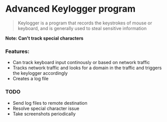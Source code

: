# Advanced Keylogger program

> Keylogger is a program that records the keystrokes of mouse or keyboard, and is generally used to steal sensitive information

**Note: Can't track special characters**

### Features:
- Can track keyboard input continously or based on network traffic 
- Tracks network traffic and looks for a domain in the traffic and triggers the keylogger accordingly 
- Creates a log file 



### TODO
- Send log files to remote destination 
- Resolve special character issue
- Take screenshots periodically
  
